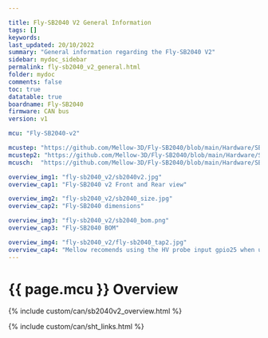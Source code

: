 ```yaml
---

title: Fly-SB2040 V2 General Information
tags: []
keywords: 
last_updated: 20/10/2022
summary: "General information regarding the Fly-SB2040 V2"
sidebar: mydoc_sidebar
permalink: fly-sb2040_v2_general.html
folder: mydoc
comments: false
toc: true
datatable: true
boardname: Fly-SB2040
firmware: CAN bus
version: v1

mcu: "Fly-SB2040-v2"

mcustep: "https://github.com/Mellow-3D/Fly-SB2040/blob/main/Hardware/SB2040.step"
mcustep2: "https://github.com/Mellow-3D/Fly-SB2040/blob/main/Hardware/SB2040-F.step"
mcusch:  "https://github.com/Mellow-3D/Fly-SB2040/blob/main/Hardware/SB2040_Schematic.pdf"

overview_img1: "fly-sb2040_v2/sb2040v2.jpg"
overview_cap1: "Fly-SB2040 v2 Front and Rear view"

overview_img2: "fly-sb2040_v2/sb2040_size.jpg"
overview_cap2: "Fly-SB2040 dimensions"

overview_img3: "fly-sb2040_v2/sb2040_bom.png"
overview_cap3: "Fly-SB2040 BOM"

overview_img4: "fly-sb2040_v2/fly-sb2040_tap2.jpg"
overview_cap4: "Mellow recomends using the HV probe input gpio25 when used with Voron TAP"
---
```

# {{ page.mcu }} Overview

{% include custom/can/sb2040v2_overview.html %}

{% include custom/can/sht_links.html %}